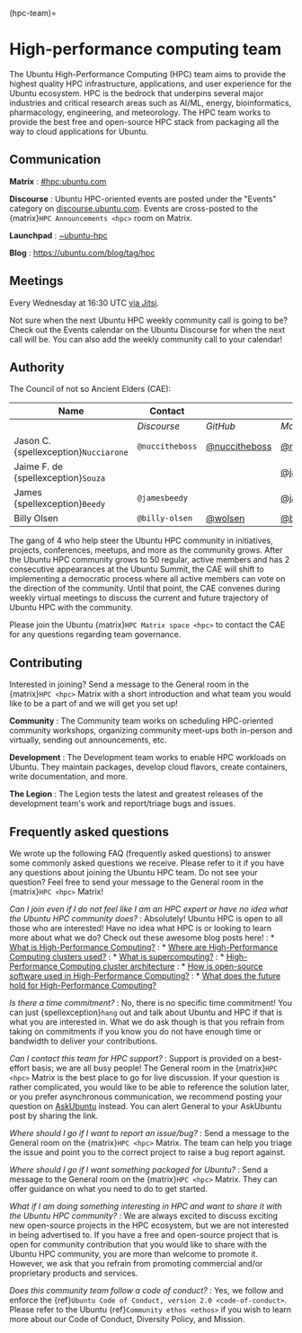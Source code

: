 (hpc-team)=
# High-performance computing team

The Ubuntu High-Performance Computing (HPC) team aims to provide the highest quality HPC infrastructure, applications, and user experience for the Ubuntu ecosystem. HPC is the bedrock that underpins several major industries and critical research areas such as AI/ML, energy, bioinformatics, pharmacology, engineering, and meteorology. The HPC team works to provide the best free and open-source HPC stack from packaging all the way to cloud applications for Ubuntu.


## Communication

**Matrix**
: [#hpc:ubuntu.com](https://matrix.to/#/#hpc:ubuntu.com)

**Discourse**
: Ubuntu HPC-oriented events are posted under the "Events" category on [discourse.ubuntu.com](https://discourse.ubuntu.com/c/events/11). Events are cross-posted to the {matrix}`HPC Announcements <hpc>` room on Matrix.

**Launchpad**
: [~ubuntu-hpc](https://launchpad.net/~ubuntu-hpc)

**Blog**
: https://ubuntu.com/blog/tag/hpc


## Meetings

Every Wednesday at 16:30 UTC [via Jitsi](https://meet.jit.si/Ubuntu-HPC).

Not sure when the next Ubuntu HPC weekly community call is going to be? Check out the Events calendar on the Ubuntu Discourse for when the next call will be. You can also add the weekly community call to your calendar!


## Authority

The Council of not so Ancient Elders (CAE):

| Name                | Contact         |                                                  |                                                               |
| ---                 | ---             | ---                                              | ---                                                           |
|                     | *Discourse*     | *GitHub*                                         | *Matrix*                                                      |
| Jason C. {spellexception}`Nucciarone` | `@nuccitheboss` | [@nuccitheboss](https://github.com/nuccitheboss) | [@nuccitheboss](https://matrix.to/#/@nuccitheboss:matrix.org) |
| Jaime F. de {spellexception}`Souza`   |                 |                                                  | [@jaimesouza](https://matrix.to/#/@jaimesouza:matrix.org)     |
| James {spellexception}`Beedy`         | `@jamesbeedy`   |                                                  | [@jamesbeedy](https://matrix.to/#/@jamesbeedy:matrix.org)     |
| Billy Olsen         | `@billy-olsen`  | [@wolsen](https://github.com/wolsen)             | [@billy-olsen](https://matrix.to/#/@billy-olsen:ubuntu.com)   |

The gang of 4 who help steer the Ubuntu HPC community in initiatives, projects, conferences, meetups, and more as the community grows. After the Ubuntu HPC community grows to 50 regular, active members and has 2 consecutive appearances at the Ubuntu Summit, the CAE will shift to implementing a democratic process where all active members can vote on the direction of the community. Until that point, the CAE convenes during weekly virtual meetings to discuss the current and future trajectory of Ubuntu HPC with the community.

Please join the Ubuntu {matrix}`HPC Matrix space <hpc>` to contact the CAE for any questions regarding team governance.


## Contributing

Interested in joining? Send a message to the General room in the {matrix}`HPC <hpc>` Matrix with a short introduction and what team you would like to be a part of and we will get you set up!

**Community**
: The Community team works on scheduling HPC-oriented community workshops, organizing community meet-ups both in-person and virtually, sending out announcements, etc.

**Development**
: The Development team works to enable HPC workloads on Ubuntu. They maintain packages, develop cloud flavors, create containers, write documentation, and more.

**The Legion**
: The Legion tests the latest and greatest releases of the development team's work and report/triage bugs and issues.


## Frequently asked questions

We wrote up the following FAQ (frequently asked questions) to answer some commonly asked questions we receive. Please refer to it if you have any questions about joining the Ubuntu HPC team. Do not see your question? Feel free to send your message to the General room in the {matrix}`HPC <hpc>` Matrix!


*Can I join even if I do not feel like I am an HPC expert or have no idea what the Ubuntu HPC community does?*
: Absolutely! Ubuntu HPC is open to all those who are interested! Have no idea what HPC is or looking to learn more about what we do? Check out these awesome blog posts here!
: * [What is High-Performance Computing?](https://ubuntu.com/blog/what-is-high-performance-computing-hpc-part-1)
: * [Where are High-Performance Computing clusters used?](https://ubuntu.com/blog/high-performance-computing-hpc-anywhere-part-2)
: * [What is supercomputing?](https://ubuntu.com/blog/what-is-supercomputing-part-3)
: * [High-Performance Computing cluster architecture](https://ubuntu.com/blog/hpc-cluster-architecture-part-4)
: * [How is open-source software used in High-Performance Computing?](https://ubuntu.com/blog/open-source-in-hpc-part-5)
: * [What does the future hold for High-Performance Computing?](https://ubuntu.com/blog/high-performance-computing-hpc-technologies-what-does-the-future-hold-part-6)


*Is there a time commitment?*
: No, there is no specific time commitment! You can just {spellexception}`hang` out and talk about Ubuntu and HPC if that is what you are interested in. What we do ask though is that you refrain from taking on commitments if you know you do not have enough time or bandwidth to deliver your contributions.


*Can I contact this team for HPC support?*
: Support is provided on a best-effort basis; we are all busy people! The General room in the {matrix}`HPC <hpc>` Matrix is the best place to go for live discussion. If your question is rather complicated, you would like to be able to reference the solution later, or you prefer asynchronous communication, we recommend posting your question on [AskUbuntu](https://askubuntu.com/) instead. You can alert General to your AskUbuntu post by sharing the link.


*Where should I go if I want to report an issue/bug?*
: Send a message to the General room on the {matrix}`HPC <hpc>` Matrix. The team can help you triage the issue and point you to the correct project to raise a bug report against.


*Where should I go if I want something packaged for Ubuntu?*
: Send a message to the General room on the {matrix}`HPC <hpc>` Matrix. They can offer guidance on what you need to do to get started.


*What if I am doing something interesting in HPC and want to share it with the Ubuntu HPC community?*
: We are always excited to discuss exciting new open-source projects in the HPC ecosystem, but we are not interested in being advertised to. If you have a free and open-source project that is open for community contribution that you would like to share with the Ubuntu HPC community, you are more than welcome to promote it. However, we ask that you refrain from promoting commercial and/or proprietary products and services.


*Does this community team follow a code of conduct?*
: Yes, we follow and enforce the {ref}`Ubuntu Code of Conduct, version 2.0 <code-of-conduct>`. Please refer to the Ubuntu {ref}`Community ethos <ethos>` if you wish to learn more about our Code of Conduct, Diversity Policy, and Mission.
